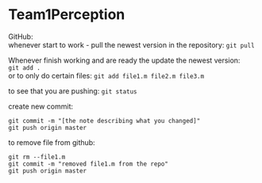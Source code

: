 # Team1Perception
GitHub:                             
whenever start to work - pull the newest version in the repository: 
`git pull`                     

Whenever finish working and are ready the update the newest version:                          
`git add . `            
or to only do certain files:
`git add file1.m file2.m file3.m    `

to see that you are pushing:
`git status`   

create new commit: 
``` 
git commit -m "[the note describing what you changed]"                            
git push origin master
```

to remove file from github:        
``` 
git rm --file1.m
git commit -m "removed file1.m from the repo"
git push origin master
```
